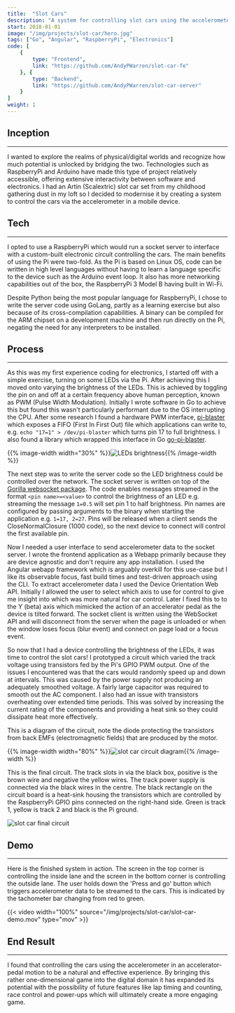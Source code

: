 ```yaml
---
title:  "Slot Cars"
description: "A system for controlling slot cars using the accelerometer in a mobile device"
start: 2018-01-01
image: "/img/projects/slot-car/hero.jpg"
tags: ["Go", "Angular", "RaspberryPi", "Electronics"]
code: [
	{
		type: "Frontend",
		link: "https://github.com/AndyPWarren/slot-car-fe"
	}, {
		type: "Backend",
		link: "https://github.com/AndyPWarren/slot-car-server"
	}
]
weight: 1
---
```

## Inception
***
I wanted to explore the realms of physical/digital worlds and recognize how much potential is unlocked by bridging the two. Technologies such as RaspberryPi and Arduino have made this type of project relatively accessible, offering extensive interactivity between software and electronics. I had an Artin (Scalextric) slot car set from my childhood gathering dust in my loft so I decided to modernise it by creating a system to control the cars via the accelerometer in a mobile device.

## Tech
***
I opted to use a RaspberryPi which would run a socket server to interface with a custom-built electronic circuit controlling the cars. The main benefits of using the Pi were two-fold. As the Pi is based on Linux OS, code can be written in high level languages without having to learn a language specific to the device such as the Arduino event loop. It also has more networking capabilities out of the box, the RaspberryPi 3 Model B having built in Wi-Fi. 

Despite Python being the most popular language for RaspberryPi, I chose to write the server code using GoLang, partly as a learning exercise but also because of its cross-compilation capabilities. A binary can be compiled for the ARM chipset on a development machine and then run directly on the Pi, negating the need for any interpreters to be installed.

## Process
***
As this was my first experience coding for electronics, I started off with a simple exercise, turning on some LEDs via the Pi. After achieving this I moved onto varying the brightness of the LEDs. This is achieved by toggling the pin on and off at a certain frequency above human perception, known as PWM (Pulse Width Modulation). Initially I wrote software in Go to achieve this but found this wasn't particularly performant due to the OS interrupting the CPU. After some research I found a hardware PWM interface, <a href="https://github.com/sarfata/pi-blaster" target="_blank">pi-blaster</a> which exposes a FIFO (First In First Out) file which applications can write to, e.g. `echo "17=1" > /dev/pi-blaster` which turns pin 17 to full brightness. I also found a library which wrapped this interface in Go <a href="https://github.com/ddrager/go-pi-blaster" target="_blank">go-pi-blaster</a>.

{{% image-width width="30%" %}}![LEDs brightness](/img/projects/slot-car/leds-brightness.gif "LEDs brightness"){{% /image-width %}}

The next step was to write the server code so the LED brightness could be controlled over the network. The socket server is written on top of the <a href="https://github.com/gorilla/websocket" target="_blank">Gorilla websocket package</a>. The code enables messages streamed in the format `<pin name>=<value>` to control the brightness of an LED e.g. streaming the message `1=0.5` will set pin 1 to half brightness. Pin names are configured by passing arguments to the binary when starting the application e.g. `1=17, 2=27`. Pins will be released when a client sends the CloseNormalClosure (1000 code), so the next device to connect will control the first available pin.

Now I needed a user interface to send accelerometer data to the socket server. I wrote the frontend application as a Webapp primarily because they are device agnostic and don't require any app installation. I used the Angular webapp framework which is arguably overkill for this use-case but I like its observable focus, fast build times and test-driven approach using the CLI. To extract accelerometer data I used the Device Orientation Web API. Initially I allowed the user to select which axis to use for control to give me insight into which was more natural for car control. Later I fixed this to to the Y (beta) axis which mimicked the action of an accelerator pedal as the device is tilted forward. The socket client is written using the WebSocket API and will disconnect from the server when the page is unloaded or when the window loses focus (blur event) and connect on page load or a focus event. 

So now that I had a device controlling the brightness of the LEDs, it was time to control the slot cars! I prototyped a circuit which varied the track voltage using transistors fed by the Pi's GPIO PWM output. One of the issues I encountered was that the cars would randomly speed up and down at intervals. This was caused by the power supply not producing an adequately smoothed voltage. A fairly large capacitor was required to smooth out the AC component. I also had an issue with transistors overheating over extended time periods. This was solved by increasing the current rating of the components and providing a heat sink so they could dissipate heat more effectively. 

This is a diagram of the circuit, note the diode protecting the transistors from back EMFs (electromagnetic fields) that are produced by the motor.

{{% image-width width="80%" %}}![slot car circuit diagram](/img/projects/slot-car/circuit-diagram.svg "Slot car circuit diagram"){{% /image-width %}}

This is the final circuit. The track slots in via the black box, positive is the brown wire and negative the yellow wires. The track power supply is connected via the black wires in the centre. The black rectangle on the circuit board is a heat-sink housing the transistors which are controlled by the RaspberryPi GPIO pins connected on the right-hand side. Green is track 1, yellow is track 2 and black is the Pi ground.

![slot car final circuit](/img/projects/slot-car/final-circuit.jpg "Slot car final circuit")

## Demo
***
Here is the finished system in action. The screen in the top corner is controlling the inside lane and the screen in the bottom corner is controlling the outside lane. The user holds down the 'Press and go' button which triggers accelerometer data to be streamed to the cars. This is indicated by the tachometer bar changing from red to green. 

{{< video width="100%" source="/img/projects/slot-car/slot-car-demo.mov" type="mov" >}}

## End Result
***
I found that controlling the cars using the accelerometer in an accelerator-pedal motion to be a natural and effective experience. By bringing this rather one-dimensional game into the digital domain it has expanded its potential with the possibility of future features like lap timing and counting, race control and power-ups which will ultimately create a more engaging game.

